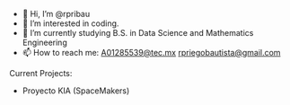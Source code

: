 - 👋 Hi, I’m @rpribau
- 👀 I’m interested in coding.
- 🌱 I’m currently studying B.S. in Data Science and Mathematics Engineering
- 📫 How to reach me:
      A01285539@tec.mx
      rpriegobautista@gmail.com
      
 Current Projects:
 
 - Proyecto KIA (SpaceMakers)

<!---
rpribau/rpribau is a ✨ special ✨ repository because its `README.md` (this file) appears on your GitHub profile.
You can click the Preview link to take a look at your changes.
--->
